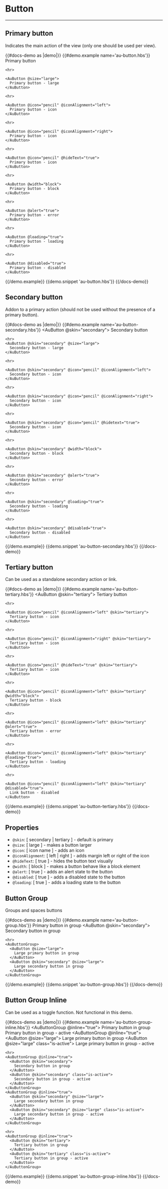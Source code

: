 # Button

---

## Primary button

Indicates the main action of the view (only one should be used per view).

{{#docs-demo as |demo|}}
  {{#demo.example name='au-button.hbs'}}
    <AuButton>
      Primary button
    </AuButton>

    <hr>

    <AuButton @size="large">
      Primary button - large
    </AuButton>

    <hr>

    <AuButton @icon="pencil" @iconAlignment="left">
      Primary button - icon
    </AuButton>

    <hr>

    <AuButton @icon="pencil" @iconAlignment="right">
      Primary button - icon
    </AuButton>

    <hr>

    <AuButton @icon="pencil" @hideText="true">
      Primary button - icon
    </AuButton>

    <hr>

    <AuButton @width="block">
      Primary button - block
    </AuButton>

    <hr>

    <AuButton @alert="true">
      Primary button - error
    </AuButton>

    <hr>

    <AuButton @loading="true">
      Primary button - loading
    </AuButton>

    <hr>

    <AuButton @disabled="true">
      Primary button - disabled
    </AuButton>
  {{/demo.example}}
  {{demo.snippet 'au-button.hbs'}}
{{/docs-demo}}

## Secondary button

Addon to a primary action (should not be used without the presence of a primary button).

{{#docs-demo as |demo|}}
  {{#demo.example name='au-button-secondary.hbs'}}
    <AuButton @skin="secondary">
      Secondary button
    </AuButton>

    <hr>
    <AuButton @skin="secondary" @size="large">
      Secondary button - large
    </AuButton>

    <hr>

    <AuButton @skin="secondary" @icon="pencil" @iconAlignment="left">
      Secondary button - icon
    </AuButton>

    <hr>

    <AuButton @skin="secondary" @icon="pencil" @iconAlignment="right">
      Secondary button - icon
    </AuButton>

    <hr>

    <AuButton @skin="secondary" @icon="pencil" @hidetext="true">
      Secondary button - icon
    </AuButton>

    <hr>

    <AuButton @skin="secondary" @width="block">
      Secondary button - block
    </AuButton>

    <hr>

    <AuButton @skin="secondary" @alert="true">
      Secondary button - error
    </AuButton>

    <hr>

    <AuButton @skin="secondary" @loading="true">
      Secondary button - loading
    </AuButton>

    <hr>

    <AuButton @skin="secondary" @disabled="true">
      Secondary button - disabled
    </AuButton>
  {{/demo.example}}
  {{demo.snippet 'au-button-secondary.hbs'}}
{{/docs-demo}}

## Tertiary button

Can be used as a standalone secondary action or link.

{{#docs-demo as |demo|}}
  {{#demo.example name='au-button-tertiary.hbs'}}
    <AuButton @skin="tertiary">
      Tertiary button
    </AuButton>

    <hr>

    <AuButton @icon="pencil" @iconAlignment="left" @skin="tertiary">
      Tertiary button - icon
    </AuButton>

    <hr>

    <AuButton @icon="pencil" @iconAlignment="right" @skin="tertiary">
      Tertiary button - icon
    </AuButton>

    <hr>

    <AuButton @icon="pencil" @hideText="true" @skin="tertiary">
      Tertiary button - icon
    </AuButton>

    <hr>

    <AuButton @icon="pencil" @iconAlignment="left" @skin="tertiary" @width="block">
      Tertiary button - block
    </AuButton>

    <hr>

    <AuButton @icon="pencil" @iconAlignment="left" @skin="tertiary" @alert="true">
      Tertiary button - error
    </AuButton>

    <hr>

    <AuButton @icon="pencil" @iconAlignment="left" @skin="tertiary" @loading="true">
      Tertiary button - loading
    </AuButton>

    <hr>

    <AuButton @icon="pencil" @iconAlignment="left" @skin="tertiary" @disabled="true">
      Link button - disabled
    </AuButton>
  {{/demo.example}}
  {{demo.snippet 'au-button-tertiary.hbs'}}
{{/docs-demo}}

## Properties

- `@skin`: [ secondary | tertiary ] - default is primary
- `@size`: [ large ] - makes a button larger
- `@icon`: [ icon name ] - adds an icon
- `@iconAlignment`: [ left | right ] - adds margin left or right of the icon
- `@hideText`: [ true ] - hides the button text visually
- `@width`: [ block ] - makes a button behave like a block element
- `@alert`: [ true ] - adds an alert state to the button
- `@disabled`: [ true ] - adds a disabled state to the button
- `@loading`: [ true ] - adds a loading state to the button


## Button Group

Groups and spaces buttons

{{#docs-demo as |demo|}}
  {{#demo.example name='au-button-group.hbs'}}
    <AuButtonGroup>
      <AuButton>
        Primary button in group
      </AuButton>
      <AuButton @skin="secondary">
        Secondary button in group
      </AuButton>
    </AuButtonGroup>

    <hr>
    <AuButtonGroup>
      <AuButton @size="large">
        Large primary button in group
      </AuButton>
      <AuButton @skin="secondary" @size="large">
        Large secondary button in group
      </AuButton>
    </AuButtonGroup>
  {{/demo.example}}
  {{demo.snippet 'au-button-group.hbs'}}
{{/docs-demo}}

## Button Group Inline

Can be used as a toggle function. Not functional in this demo.

{{#docs-demo as |demo|}}
  {{#demo.example name='au-button-group-inline.hbs'}}
    <AuButtonGroup @inline="true">
      <AuButton>
        Primary button in group
      </AuButton>
      <AuButton class="is-active">
        Primary button in group - active
      </AuButton>
    </AuButtonGroup>
    <AuButtonGroup @inline="true">
      <AuButton @size="large">
        Large primary button in group
      </AuButton>
      <AuButton @size="large" class="is-active">
        Large primary button in group - active
      </AuButton>
    </AuButtonGroup>

    <hr>
    <AuButtonGroup @inline="true">
      <AuButton @skin="secondary">
        Secondary button in group
      </AuButton>
      <AuButton @skin="secondary" class="is-active">
        Secondary button in group - active
      </AuButton>
    </AuButtonGroup>
    <AuButtonGroup @inline="true">
      <AuButton @skin="secondary" @size="large">
        Large secondary button in group
      </AuButton>
      <AuButton @skin="secondary" @size="large" class="is-active">
        Large secondary button in group - active
      </AuButton>
    </AuButtonGroup>

    <hr>
    <AuButtonGroup @inline="true">
      <AuButton @skin="tertiary">
        Tertiary button in group
      </AuButton>
      <AuButton @skin="tertiary" class="is-active">
        Tertiary button in group - active
      </AuButton>
    </AuButtonGroup>
  {{/demo.example}}
  {{demo.snippet 'au-button-group-inline.hbs'}}
{{/docs-demo}}
